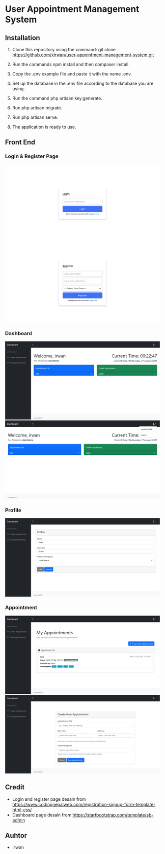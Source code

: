 # User Appointment Management System
## Installation
1. Clone this repository using the command: git clone https://github.com/xirwan/user-appointment-management-system.git

2. Run the commands npm install and then composer install.

3. Copy the .env.example file and paste it with the name .env.

4. Set up the database in the .env file according to the database you are using.

5. Run the command php artisan key:generate.

6. Run php artisan migrate.

7. Run php artisan serve.

8. The application is ready to use.

## Front End
### Login & Register Page
![Login Page](screenshot/login.png)
![Register Page](screenshot/register.png)

### Dashboard
![Dashboard Page](screenshot/dashboard.png)
![Dashboard Logout Page](screenshot/dashboard_logout.png)

### Profile
![Profile Page](screenshot/profile.png)

### Appointment
![Appointment List Page](screenshot/appointments_list.png)
![Create Appointment Page](screenshot/create_appointment.png)

## Credit
- Login and register page desain from https://www.codingnepalweb.com/registration-signup-form-template-html-css/
- Dashboard page desain from https://startbootstrap.com/template/sb-admin

## Auhtor
- Irwan